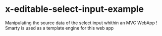 x-editable-select-input-example
=================================
Manipulating the source data of the select input whithin an MVC WebApp !
Smarty is used as a template engine for this web app
